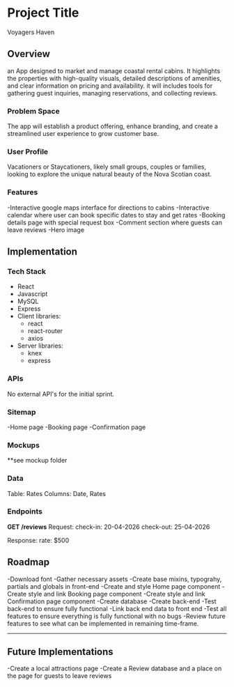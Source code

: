 # Project Title

Voyagers Haven

## Overview

an App designed to market and manage coastal rental cabins.
It highlights the properties with high-quality visuals, detailed descriptions of amenities, and clear information on pricing and availability.
it will includes tools for gathering guest inquiries, managing reservations, and collecting reviews.

### Problem Space

The app will establish a product offering, enhance branding, and create a streamlined user experience to grow customer base.

### User Profile

Vacationers or Staycationers, likely small groups, couples or families, looking to explore the unique natural beauty of the Nova Scotian coast.

### Features

-Interactive google maps interface for directions to cabins
-Interactive calendar where user can book specific dates to stay and get rates
-Booking details page with special request box
-Comment section where guests can leave reviews
-Hero image

## Implementation

### Tech Stack

- React
- Javascript
- MySQL
- Express
- Client libraries: 
    - react
    - react-router
    - axios
- Server libraries:
    - knex
    - express

### APIs

No external API's for the initial sprint.

### Sitemap

-Home page
-Booking page
-Confirmation page

### Mockups

**see mockup folder

### Data

Table: Rates
Columns: Date, Rates

### Endpoints

**GET /reviews**
Request:
check-in: 20-04-2026
check-out: 25-04-2026

Response:
rate: $500

## Roadmap

-Download font
-Gather necessary assets
-Create base mixins, typograhy, partials and globals in front-end
-Create and style Home page component
-Create style and link Booking page component
-Create style and link Confirmation page component
-Create database
-Create back-end
-Test back-end to ensure fully functional
-Link back end data to front end
-Test all features to ensure everything is fully functional with no bugs
-Review future features to see what can be implemented in remaining time-frame.

---

## Future Implementations

-Create a local attractions page
-Create a Review database and a place on the page for guests to leave reviews
